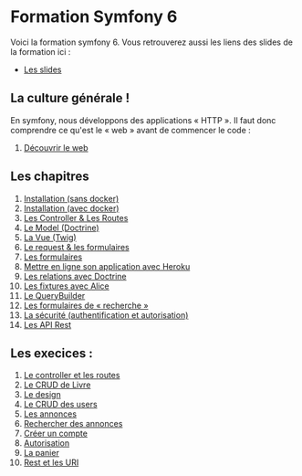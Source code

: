 # Formation Symfony 6

Voici la formation symfony 6. Vous retrouverez aussi les liens des slides de la formation
ici :

- [Les slides](https://slides.com/davidjegat-1/sf5-training-foundation/fullscreen)

## La culture générale !

En symfony, nous développons des applications « HTTP ». Il faut donc comprendre ce qu'est le « web »
avant de commencer le code :

1. [Découvrir le web](./assets/cours/web.mb)

## Les chapitres

1. [Installation (sans docker)](./assets/cours/installation.md)
2. [Installation (avec docker)](./assets/cours/installation-docker.md)
3. [Les Controller & Les Routes](./assets/cours/controller-et-routes.md)
4. [Le Model (Doctrine)](./assets/cours/doctrine.md)
5. [La Vue (Twig)](./assets/cours/view.md)
6. [Le request & les formulaires](./assets/cours/request-form.md)
7. [Les formulaires](./assets/cours/form.md)
8. [Mettre en ligne son application avec Heroku](./assets/cours/online.md)
9. [Les relations avec Doctrine](./assets/cours/relations.md)
10. [Les fixtures avec Alice](./assets/cours/fixtures.md)
11. [Le QueryBuilder](./assets/cours/query-builder.md)
12. [Les formulaires de « recherche »](./assets/cours/search-form.md)
13. [La sécurité (authentification et autorisation)](./assets/cours/security.md)
14. [Les API Rest](./assets/cours/api-rest.md)

## Les execices :

1. [Le controller et les routes](./assets/exos/controller.md)
2. [Le CRUD de Livre](./assets/exos/crud-book.md)
3. [Le design](./assets/exos/le-design.md)
4. [Le CRUD des users](./assets/exos/crud-user.md)
5. [Les annonces](./assets/exos/les-annonces.md)
6. [Rechercher des annonces](./assets/exos/search-form.md)
7. [Créer un compte](./assets/exos/account.md)
8. [Autorisation](./assets/exos/authorization.md)
9. [La panier](./assets/exos/cart.md)
10. [Rest et les URI](./assets/exos/rest.md)
